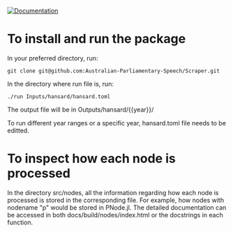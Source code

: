 [![Documentation](https://github.com/Australian-Parliamentary-Speech/Scraper/actions/workflows/documentation.yml/badge.svg)](https://australian-parliamentary-speech.github.io/Scraper/)

# To install and run the package
In your preferred directory, run:
```
git clone git@github.com:Australian-Parliamentary-Speech/Scraper.git
```

In the directory where run file is, run:
```
./run Inputs/hansard/hansard.toml
```
The output file will be in Outputs/hansard/{{year}}/

To run different year ranges or a specific year, hansard.toml file needs to be editted.

# To inspect how each node is processed

In the directory src/nodes, all the information regarding how each node is processed is stored in the corresponding file. For example, how nodes with nodename "p" would be stored in PNode.jl. The detailed documentation can be accessed in both docs/build/nodes/index.html or the docstrings in each function.




